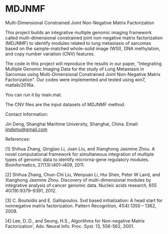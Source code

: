 # MDJNMF
Multi-Dimensional Constrained Joint Non-Negative Matrix Factorization

This project builds an integrative multiple genomic imaging framework called multi-dimensional constrained joint non-negative matrix factorization (MDJNMF) to identify modules related to lung metastasis of sarcomas based on the sample-matched whole-solid image (WSI), DNA methylation, and copy number variation (CNV) features. 

The code in this project will reproduce the results in our paper, "Integrating Multiple Genomic Imaging Data for the
study of Lung Metastasis in Sarcomas using Multi-Dimensional Constrained Joint Non-Negative Matrix Factorization". Our codes were implemented and tested using win7, matlab/2016a.

You can run it by main.mat.

The CNV files are the input datasets of MDJNMF method. 

Contact Information:

Jin Deng, Shanghai Maritime University, Shanghai, China. Email: jindsmu@gmail.com

References:

[1] Shihua Zhang, Qingjiao Li, Juan Liu, and Xianghong Jasmine Zhou. A novel computational framework for simultaneous integration of multiple types of genomic data to identify microrna-gene regulatory modules. Bioinformatics, 27(13):i401–i409, 2011.

[2] Shihua Zhang, Chun-Chi Liu, Wenyuan Li, Hui Shen, Peter W Laird, and Xianghong Jasmine Zhou. Discovery of multi-dimensional modules by integrative analysis of cancer genomic data. Nucleic acids research, 655 40(19):9379–9391, 2012.

[3] C. Boutsidis and E. Gallopoulos. Svd based initialization: A head start for nonnegative matrix factorization. Pattern Recognition, 41(4):1350 – 1362, 2008.

[4] Lee, D..D., and Seung, H.S., Algorithms for Non-negative Matrix Factorization', Adv. Neural Info. Proc. Syst. 13, 556-562, 2001.
